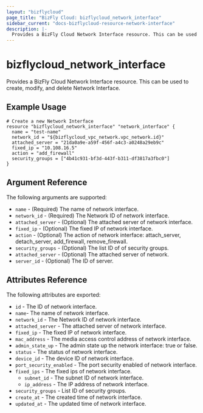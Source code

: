 ```yaml
---
layout: "bizflycloud"
page_title: "BizFly Cloud: bizflycloud_network_interface"
sidebar_current: "docs-bizflycloud-resource-network-interface"
description: |-
  Provides a BizFly Cloud Network Interface resource. This can be used to create, modify, and delete Network Interface.
---
```


# bizflycloud\_network\_interface

Provides a BizFly Cloud Network Interface resource. This can be used to create,
modify, and delete Network Interface.

## Example Usage

```hcl
# Create a new Network Interface
resource "bizflycloud_network_interface" "network_interface" {
  name = "test-name"
  network_id = "${bizflycloud_vpc_network.vpc_network.id}"
  attached_server = "21da0a9e-a59f-456f-a4c3-a0248a29eb9c"
  fixed_ip = "10.108.16.5"
  action = "add_firewall"
  security_groups = ["4b41c931-bf3d-443f-b311-df3817a3fbc0"]
}
```

## Argument Reference

The following arguments are supported:

* `name` - (Required) The name of network interface.
* `network_id` - (Required) The Network ID of network interface.
* `attached_server` - (Optional) The attached server of network interface. 
* `fixed_ip` - (Optional) The fixed IP of network interface.
* `action` - (Optional) The action of network interface: attach_server, detach_server, add_firewall, remove_firewall.
* `security_groups` - (Optional) The list ID of of security groups.
* `attached_server` - (Optional) The attached server of network.
* `server_id` - (Optional) The ID of server.

## Attributes Reference

The following attributes are exported:

* `id` - The ID of network interface.
* `name`- The name of network interface.
* `network_id` - The Network ID of network interface.
* `attached_server` - The attached server of network interface.
* `fixed_ip` - The fixed IP of network interface.
* `mac_address` - The media access control address of network interface.
* `admin_state_up` - The admin state up the network interface: true or false.
* `status` - The status of network interface.
* `device_id` - The device ID of network interface.
* `port_security_enabled` - The port security enabled of network interface.
* `fixed_ips` - The fixed ips of network interface.
  * `subnet_id` - The subnet ID of network interface.
  * `ip_address` - The IP address of network interface.
* `security_groups` - List ID of security groups.
* `create_at` - The created time of network interface.
* `updated_at` - The updated time of network interface.
